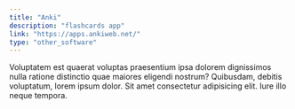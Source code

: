 ```yaml
---
title: "Anki"
description: "flashcards app"
link: "https://apps.ankiweb.net/"
type: "other_software"
---
```


Voluptatem est quaerat voluptas praesentium ipsa dolorem dignissimos nulla ratione distinctio quae maiores eligendi nostrum? Quibusdam, debitis voluptatum, lorem ipsum dolor. Sit amet consectetur adipisicing elit. Iure illo neque tempora.